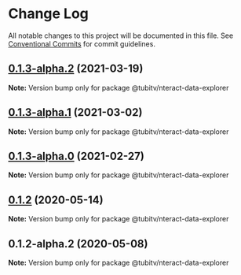 # Change Log

All notable changes to this project will be documented in this file.
See [Conventional Commits](https://conventionalcommits.org) for commit guidelines.

## [0.1.3-alpha.2](https://github.com/Tubitv/jupyterlab-extensions/compare/@tubitv/nteract-data-explorer@0.1.3-alpha.0...@tubitv/nteract-data-explorer@0.1.3-alpha.2) (2021-03-19)

**Note:** Version bump only for package @tubitv/nteract-data-explorer





## [0.1.3-alpha.1](https://github.com/Tubitv/jupyterlab-extensions/compare/@tubitv/nteract-data-explorer@0.1.3-alpha.0...@tubitv/nteract-data-explorer@0.1.3-alpha.1) (2021-03-02)

**Note:** Version bump only for package @tubitv/nteract-data-explorer





## [0.1.3-alpha.0](https://github.com/Tubitv/jupyterlab-extensions/compare/@tubitv/nteract-data-explorer@0.1.2...@tubitv/nteract-data-explorer@0.1.3-alpha.0) (2021-02-27)

**Note:** Version bump only for package @tubitv/nteract-data-explorer





## [0.1.2](https://github.com/Tubitv/jupyterlab-extensions/compare/@tubitv/nteract-data-explorer@0.1.2-alpha.2...@tubitv/nteract-data-explorer@0.1.2) (2020-05-14)

**Note:** Version bump only for package @tubitv/nteract-data-explorer





## 0.1.2-alpha.2 (2020-05-08)

**Note:** Version bump only for package @tubitv/nteract-data-explorer
